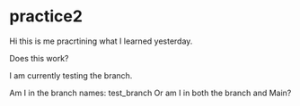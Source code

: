 # practice2


Hi this is me pracrtining what I learned yesterday.

Does this work?

I am currently testing the branch.

Am I in the branch names: test_branch
Or am I in both the branch and Main?